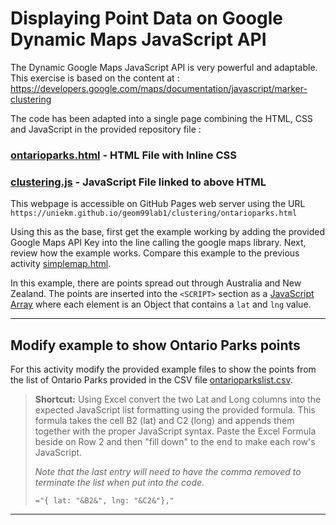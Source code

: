# Displaying Point Data on Google Dynamic Maps JavaScript API

The Dynamic Google Maps JavaScript API is very powerful and adaptable. This exercise is based on the content at :
https://developers.google.com/maps/documentation/javascript/marker-clustering 

The code has been adapted into a single page combining the HTML, CSS and JavaScript in the provided repository file :

### [ontarioparks.html](ontarioparks.html) - HTML File with Inline CSS
### [clustering.js](clustering.js) - JavaScript File linked to above HTML

This webpage is accessible on GitHub Pages web server using the URL `https://uniekm.github.io/geom99lab1/clustering/ontarioparks.html` 

Using this as the base, first get the example working by adding the provided Google Maps API Key into the line calling the google maps library. Next, review how the example works. Compare this example to the previous activity [simplemap.html](../services/simplemap.html).

In this example, there are points spread out through Australia and New Zealand. The points are inserted into the `<SCRIPT>` section as a [JavaScript Array](https://www.w3schools.com/js/js_arrays.asp) where each element is an Object that contains a `lat` and `lng` value. 

---

## Modify example to show Ontario Parks points

For this activity modify the provided example files to show the points from the list of Ontario Parks provided in the CSV file [ontarioparkslist.csv](ontarioparkslist.csv). 

> **Shortcut:** Using Excel convert the two Lat and Long columns into the expected JavaScript list formatting using the provided formula. This formula takes the cell B2 (lat) and C2 (long) and appends them together with the proper JavaScript syntax. Paste the Excel Formula beside on Row 2 and then "fill down" to the end to make each row's JavaScript. 
>
> _Note that the last entry will need to have the comma removed to terminate the list when put into the code._ 
>
> ```
> ="{ lat: "&B2&", lng: "&C2&"},"
> ```
---
